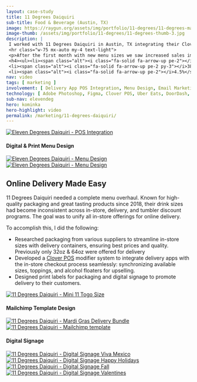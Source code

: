 ```yaml
---
layout: case-study
title: 11 Degrees Daiquiri
sub-title: Food & Beverage (Austin, TX)
image: https://raygun.org/assets/img/portfolio/11-degrees/11-degrees-mailchimp.jpg
image-thumb: /assets/img/portfolio/11-degrees/11-degrees-thumb-3.jpg
description: |
 I worked with 11 Degrees Daiquiri in Austin, TX integrating their Clover POS system with Uber Eats, DoorDash and GrubHub. Working within their pre established brand guidelines I redesigned their print menu, and provided digital and print graphics for packaging, social media, and website promotions and managed their Mailchimp email marketing campaigns.
 <hr class="w-75 mx-auto my-4 text-light">
 <p>After the first month with new menu sizes we saw increased sales immediately:</p>
 <h4><ul><li><span class="alt"><i class="fa-solid fa-arrow-up pe-2"></i>44.3%</span> increase compared to last month</li>
 <li><span class="alt"><i class="fa-solid fa-arrow-up pe-2 py-3"></i>38%</span> increase in paid orders</li>
 <li><span class="alt"><i class="fa-solid fa-arrow-up pe-2"></i>4.5%</span> increase in average order amount</li></ul></h4>
nav: video
tags: [ marketing ]
involvement: [ Delivery App POS Integration, Menu Design, Email Marketing, Digital Signage, Sticker Design, Social Media ]
technology: [ Adobe Photoshop, Figma, Clover POS, Uber Eats, DoorDash, GrubHub, Filmora ]
sub-nav: elevendeg
hero: kominka
hero-highlight: video
permalink: /marketing/11-degrees-daiquiri/
---
```

<div class="container-fluid text-white elevendeg">
  <div class="container py-5">
    <div class="row align-items-top g-5" id="trigger-1">
      <div class="col-lg-6 col-md-12" data-aos="fade-up" data-aos-anchor-placement="top-bottom" data-aos-anchor="#trigger-1" data-aos-once="true">  
        <a href="/assets/img/portfolio/11-degrees/11-degrees-clover.jpg" class="glightboxGallery"><img src="/assets/img/portfolio/11-degrees/11-degrees-clover.jpg" class="img-fluid cursor-zoom border border-5" alt="Eleven Degrees Daiquiri - POS Integration"></a>
        <div id="trigger-2">
        <h4 class="mt-5" data-aos="fade-up" data-aos-once="true" data-aos-anchor="#trigger-2">Digital & Print Menu Design</h4>
        <a href="/assets/img/portfolio/11-degrees/11-degrees-menu-1.jpg" class="glightboxGallery"><img src="/assets/img/portfolio/11-degrees/11-degrees-menu-1.jpg" class="img-fluid cursor-zoom border border-5 mb-5" alt="Eleven Degrees Daiquiri - Menu Design" data-aos="fade-up" data-aos-once="true" data-aos-anchor="#trigger-2"></a>
        <a href="/assets/img/portfolio/11-degrees/11-degrees-menu-2.jpg" class="glightboxGallery"><img src="/assets/img/portfolio/11-degrees/11-degrees-menu-2.jpg" class="img-fluid cursor-zoom border border-5" alt="Eleven Degrees Daiquiri - Menu Design" data-aos="fade-up" data-aos-once="true" data-aos-anchor="#trigger-2"></a>
        </div>
      </div>  
      <div class="col-lg-6 col-md-12" data-aos="fade-up" data-aos-anchor-placement="top-bottom" data-aos-anchor="#trigger-1" data-aos-once="true">
        <h2 class="elevendeg">Online Delivery Made Easy</h2>
        <p>11 Degrees Daiquiri needed a complete menu overhaul. Known for high-quality packaging and great tasting products since 2018, their drink sizes had become inconsistent across in-store, delivery, and tumbler discount programs. The goal was to unify all in-store offerings for online delivery.
        </p>
        <p>To accomplish this, I did the following:</p>
        <p><ul>
          <li><i class="fas fa-location-crosshairs elevendeg pe-3"></i>Researched packaging from various suppliers to streamline in-store sizes with delivery containers, ensuring best prices and quality. Previously only 32oz & 64oz were offered for delivery</li>
          <li><i class="fas fa-location-crosshairs elevendeg pe-3"></i>Developed a <a href="https://www.clover.com/" target="_blank">Clover POS</a> modifier system to integrate delivery apps with the in-store checkout process seamlessly: synchronizing available sizes, toppings, and alcohol floaters for upselling.</li>
          <li><i class="fas fa-location-crosshairs elevendeg pe-3"></i>Designed print labels for packaging and digital signage to promote delivery to their customers.</li>
        </ul></p>
        <p class="mt-5"><a href="/assets/img/portfolio/11-degrees/11-degrees-mini-11.jpg" class="glightboxGallery"><img src="/assets/img/portfolio/11-degrees/11-degrees-mini-11.jpg" class="img-fluid cursor-zoom border border-5" data-aos="fade-up" data-aos-once="true" alt="11 Degrees Daiquiri - Mini 11 Togo Size"></a></p>
      </div>
    </div>
    <div class="row align-items-top g-5 mt-5">
      <div class="col-lg-6 col-md-12" id="trigger-3">
        <h4 data-aos="fade-up" data-aos-once="true" data-aos-anchor="#trigger-3">Mailchimp Template Design</h4>
        <a href="/assets/img/portfolio/11-degrees/11-degrees-mardi-gras-bundle.jpg" class="glightboxGallery"><img src="/assets/img/portfolio/11-degrees/11-degrees-mardi-gras-bundle.jpg" class="img-fluid cursor-zoom border border-5 mb-5" data-aos="fade-up"  data-aos-anchor="#trigger-3" data-aos-once="true" alt="11 Degrees Daiquiri - Mardi Gras Delivery Bundle"></a>
        <a href="/assets/img/portfolio/11-degrees/11-degrees-mailchimp.jpg" class="glightboxGallery"><img src="/assets/img/portfolio/11-degrees/11-degrees-mailchimp.jpg" class="img-fluid cursor-zoom border border-5" data-aos="fade-up" data-aos-anchor="#trigger-3" data-aos-once="true" alt="11 Degrees Daiquiri - Mailchimp template"></a>
      </div>
      <div class="col-lg-6 col-md-12">
        <h4 data-aos="fade-up" data-aos-once="true" data-aos-anchor="#trigger-3">Digital Signage</h4>
        <a href="/assets/img/portfolio/11-degrees/11-degrees-viva-mexico.jpg" class="glightboxGallery"><img src="/assets/img/portfolio/11-degrees/11-degrees-viva-mexico.jpg" class="img-fluid cursor-zoom border border-5 mb-5" data-aos="fade-up" data-aos-anchor="#trigger-3" data-aos-once="true" alt="11 Degrees Daiquiri - Digital Signage Viva Mexico"></a>
        <a href="/assets/img/portfolio/11-degrees/11-degrees-holidays.jpg" class="glightboxGallery"><img src="/assets/img/portfolio/11-degrees/11-degrees-holidays.jpg" class="img-fluid cursor-zoom border border-5" data-aos-anchor="#trigger-3" data-aos="fade-up" data-aos-once="true" alt="11 Degrees Daiquiri - Digital Signage Happy Holidays"></a>
        <a href="/assets/img/portfolio/11-degrees/11-degrees-fall.png" class="glightboxGallery"><img src="/assets/img/portfolio/11-degrees/11-degrees-fall.png" class="img-fluid cursor-zoom border border-5 my-5" data-aos-anchor="#trigger-3" data-aos="fade-up" data-aos-once="true" alt="11 Degrees Daiquiri - Digital Signage Fall"></a>
        <a href="/assets/img/portfolio/11-degrees/11-degrees-cupid-signage.jpg" class="glightboxGallery"><img src="/assets/img/portfolio/11-degrees/11-degrees-cupid-signage.jpg" class="img-fluid cursor-zoom border border-5" data-aos-anchor="#trigger-3" data-aos="fade-up" data-aos-once="true" alt="11 Degrees Daiquiri - Digital Signage Valentines"></a>
      </div>
    </div>
  </div>
</div>